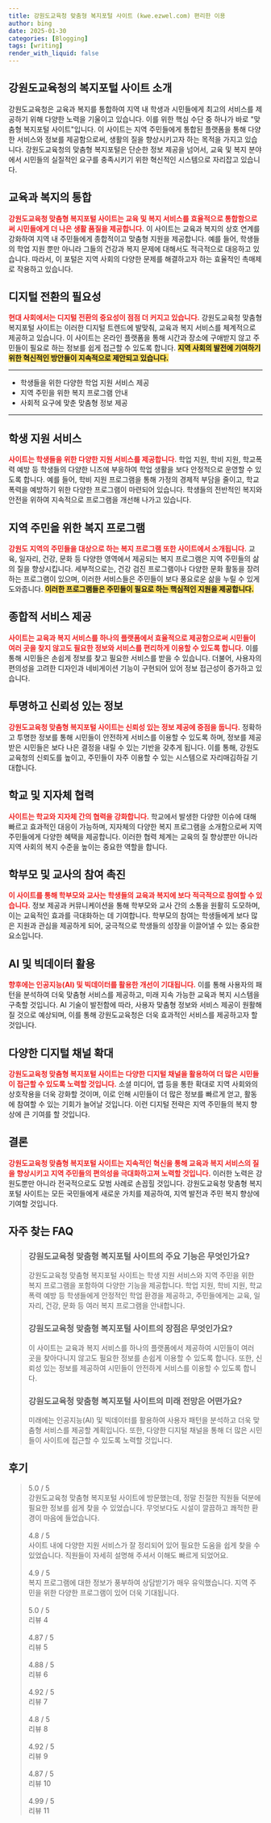 ```yaml
---
title: 강원도교육청 맞춤형 복지포털 사이트 (kwe.ezwel.com) 편리한 이용
author: bing
date: 2025-01-30
categories: [Blogging]
tags: [writing]
render_with_liquid: false
---
```



<h2 id='강원도교육청의 복지포털 사이트 소개'>강원도교육청의 복지포털 사이트 소개</h2>

<p>강원도교육청은 교육과 복지를 통합하여 지역 내 학생과 시민들에게 최고의 서비스를 제공하기 위해 다양한 노력을 기울이고 있습니다. 이를 위한 핵심 수단 중 하나가 바로 "맞춤형 복지포털 사이트"입니다. 이 사이트는 지역 주민들에게 통합된 플랫폼을 통해 다양한 서비스와 정보를 제공함으로써, 생활의 질을 향상시키고자 하는 목적을 가지고 있습니다. 강원도교육청의 맞춤형 복지포털은 단순한 정보 제공을 넘어서, 교육 및 복지 분야에서 시민들의 실질적인 요구를 충족시키기 위한 혁신적인 시스템으로 자리잡고 있습니다.</p>

<h2 id='교육과 복지의 통합'>교육과 복지의 통합</h2>

<p><b><span style="color: #ee2323;">강원도교육청 맞춤형 복지포털 사이트는 교육 및 복지 서비스를 효율적으로 통합함으로써 시민들에게 더 나은 생활 품질을 제공합니다.</span></b> 이 사이트는 교육과 복지의 상호 연계를 강화하여 지역 내 주민들에게 종합적이고 맞춤형 지원을 제공합니다. 예를 들어, 학생들의 학업 지원 뿐만 아니라 그들의 건강과 복지 문제에 대해서도 적극적으로 대응하고 있습니다. 따라서, 이 포털은 지역 사회의 다양한 문제를 해결하고자 하는 효율적인 촉매제로 작용하고 있습니다.</p>

<h2 id='디지털 전환의 필요성'>디지털 전환의 필요성</h2>

<p><b><span style="color: #ee2323;">현대 사회에서는 디지털 전환의 중요성이 점점 더 커지고 있습니다.</span></b> 강원도교육청 맞춤형 복지포털 사이트는 이러한 디지털 트렌드에 발맞춰, 교육과 복지 서비스를 체계적으로 제공하고 있습니다. 이 사이트는 온라인 플랫폼을 통해 시간과 장소에 구애받지 않고 주민들이 필요로 하는 정보를 쉽게 접근할 수 있도록 합니다. <b><span style="background-color: #ffe066;">지역 사회의 발전에 기여하기 위한 혁신적인 방안들이 지속적으로 제안되고 있습니다.</span></b></p>

<hr />

<ul>
    <li>학생들을 위한 다양한 학업 지원 서비스 제공</li>
    <li>지역 주민을 위한 복지 프로그램 안내</li>
    <li>사회적 요구에 맞춘 맞춤형 정보 제공</li>
</ul>

<hr />

<h2 id='학생 지원 서비스'>학생 지원 서비스</h2>

<p><b><span style="color: #ee2323;">사이트는 학생들을 위한 다양한 지원 서비스를 제공합니다.</span></b> 학업 지원, 학비 지원, 학교폭력 예방 등 학생들의 다양한 니즈에 부응하여 학업 생활을 보다 안정적으로 운영할 수 있도록 합니다. 예를 들어, 학비 지원 프로그램을 통해 가정의 경제적 부담을 줄이고, 학교폭력을 예방하기 위한 다양한 프로그램이 마련되어 있습니다. 학생들의 전반적인 복지와 안전을 위하여 지속적으로 프로그램을 개선해 나가고 있습니다.</p>

<h2 id='지역 주민을 위한 복지 프로그램'>지역 주민을 위한 복지 프로그램</h2>

<p><b><span style="color: #ee2323;">강원도 지역의 주민들을 대상으로 하는 복지 프로그램 또한 사이트에서 소개됩니다.</span></b> 교육, 일자리, 건강, 문화 등 다양한 영역에서 제공되는 복지 프로그램은 지역 주민들의 삶의 질을 향상시킵니다. 세부적으로는, 건강 검진 프로그램이나 다양한 문화 활동을 장려하는 프로그램이 있으며, 이러한 서비스들은 주민들이 보다 풍요로운 삶을 누릴 수 있게 도와줍니다. <b><span style="background-color: #ffe066;">이러한 프로그램들은 주민들이 필요로 하는 핵심적인 지원을 제공합니다.</span></b></p>

<h2 id='종합적 서비스 제공'>종합적 서비스 제공</h2>

<p><b><span style="color: #ee2323;">사이트는 교육과 복지 서비스를 하나의 플랫폼에서 효율적으로 제공함으로써 시민들이 여러 곳을 찾지 않고도 필요한 정보와 서비스를 편리하게 이용할 수 있도록 합니다.</span></b> 이를 통해 시민들은 손쉽게 정보를 찾고 필요한 서비스를 받을 수 있습니다. 더불어, 사용자의 편의성을 고려한 디자인과 네비게이션 기능이 구현되어 있어 정보 접근성이 증가하고 있습니다.</p>

<h2 id='투명하고 신뢰성 있는 정보'>투명하고 신뢰성 있는 정보</h2>

<p><b><span style="color: #ee2323;">강원도교육청 맞춤형 복지포털 사이트는 신뢰성 있는 정보 제공에 중점을 둡니다.</span></b> 정확하고 투명한 정보를 통해 시민들이 안전하게 서비스를 이용할 수 있도록 하며, 정보를 제공받은 시민들은 보다 나은 결정을 내릴 수 있는 기반을 갖추게 됩니다. 이를 통해, 강원도 교육청의 신뢰도를 높이고, 주민들이 자주 이용할 수 있는 시스템으로 자리매김하길 기대합니다.</p>

<h2 id='학교 및 지자체 협력'>학교 및 지자체 협력</h2>

<p><b><span style="color: #ee2323;">사이트는 학교와 지자체 간의 협력을 강화합니다.</span></b> 학교에서 발생한 다양한 이슈에 대해 빠르고 효과적인 대응이 가능하며, 지자체의 다양한 복지 프로그램을 소개함으로써 지역 주민들에게 다양한 혜택을 제공합니다. 이러한 협력 체계는 교육의 질 향상뿐만 아니라 지역 사회의 복지 수준을 높이는 중요한 역할을 합니다.</p>

<h2 id='학부모 및 교사의 참여 촉진'>학부모 및 교사의 참여 촉진</h2>

<p><b><span style="color: #ee2323;">이 사이트를 통해 학부모와 교사는 학생들의 교육과 복지에 보다 적극적으로 참여할 수 있습니다.</span></b> 정보 제공과 커뮤니케이션을 통해 학부모와 교사 간의 소통을 원활히 도모하며, 이는 교육적인 효과를 극대화하는 데 기여합니다. 학부모의 참여는 학생들에게 보다 많은 지원과 관심을 제공하게 되어, 궁극적으로 학생들의 성장을 이끌어낼 수 있는 중요한 요소입니다.</p>

<h2 id='AI 및 빅데이터 활용'>AI 및 빅데이터 활용</h2>

<p><b><span style="color: #ee2323;">향후에는 인공지능(AI) 및 빅데이터를 활용한 개선이 기대됩니다.</span></b> 이를 통해 사용자의 패턴을 분석하여 더욱 맞춤형 서비스를 제공하고, 미래 지속 가능한 교육과 복지 시스템을 구축할 것입니다. AI 기술이 발전함에 따라, 사용자 맞춤형 정보와 서비스 제공이 원활해질 것으로 예상되며, 이를 통해 강원도교육청은 더욱 효과적인 서비스를 제공하고자 할 것입니다.</p>

<h2 id='다양한 디지털 채널 확대'>다양한 디지털 채널 확대</h2>

<p><b><span style="color: #ee2323;">강원도교육청 맞춤형 복지포털 사이트는 다양한 디지털 채널을 활용하여 더 많은 시민들이 접근할 수 있도록 노력할 것입니다.</span></b> 소셜 미디어, 앱 등을 통한 확대로 지역 사회와의 상호작용을 더욱 강화할 것이며, 이로 인해 시민들이 더 많은 정보를 빠르게 얻고, 활동에 참여할 수 있는 기회가 늘어날 것입니다. 이런 디지털 전략은 지역 주민들의 복지 향상에 큰 기여를 할 것입니다.</p>

<h2 id='결론'>결론</h2>

<p><b><span style="color: #ee2323;">강원도교육청 맞춤형 복지포털 사이트는 지속적인 혁신을 통해 교육과 복지 서비스의 질을 향상시키고 지역 주민들의 편의성을 극대화하고져 노력할 것입니다.</span></b> 이러한 노력은 강원도뿐만 아니라 전국적으로도 모범 사례로 손꼽힐 것입니다. 강원도교육청 맞춤형 복지포털 사이트는 모든 국민들에게 새로운 가치를 제공하여, 지역 발전과 주민 복지 향상에 기여할 것입니다.</p>


<h2 id='자주_찾는_FAQ'>자주 찾는 FAQ</h2>
<div itemscope="" itemtype="https://schema.org/FAQPage"> 
<blockquote> 
<div itemscope="" itemprop="mainEntity" itemtype="https://schema.org/Question"> 
<h3 itemprop="name">강원도교육청 맞춤형 복지포털 사이트의 주요 기능은 무엇인가요?</h3> 
<div itemscope="" itemprop="acceptedAnswer" itemtype="https://schema.org/Answer"> 
<span itemprop="text"> 
<p>강원도교육청 맞춤형 복지포털 사이트는 학생 지원 서비스와 지역 주민을 위한 복지 프로그램을 포함하여 다양한 기능을 제공합니다. 학업 지원, 학비 지원, 학교폭력 예방 등 학생들에게 안정적인 학업 환경을 제공하고, 주민들에게는 교육, 일자리, 건강, 문화 등 여러 복지 프로그램을 안내합니다.</p> 
</span> 
</div> 
</div> 
<div itemscope="" itemprop="mainEntity" itemtype="https://schema.org/Question"> 
<h3 itemprop="name">강원도교육청 맞춤형 복지포털 사이트의 장점은 무엇인가요?</h3> 
<div itemscope="" itemprop="acceptedAnswer" itemtype="https://schema.org/Answer"> 
<span itemprop="text"> 
<p>이 사이트는 교육과 복지 서비스를 하나의 플랫폼에서 제공하여 시민들이 여러 곳을 찾아다니지 않고도 필요한 정보를 손쉽게 이용할 수 있도록 합니다. 또한, 신뢰성 있는 정보를 제공하여 시민들이 안전하게 서비스를 이용할 수 있도록 합니다.</p> 
</span> 
</div> 
</div> 
<div itemscope="" itemprop="mainEntity" itemtype="https://schema.org/Question"> 
<h3 itemprop="name">강원도교육청 맞춤형 복지포털 사이트의 미래 전망은 어떤가요?</h3> 
<div itemscope="" itemprop="acceptedAnswer" itemtype="https://schema.org/Answer"> 
<span itemprop="text"> 
<p>미래에는 인공지능(AI) 및 빅데이터를 활용하여 사용자 패턴을 분석하고 더욱 맞춤형 서비스를 제공할 계획입니다. 또한, 다양한 디지털 채널을 통해 더 많은 시민들이 사이트에 접근할 수 있도록 노력할 것입니다.</p> 
</span> 
</div> 
</div> 
</blockquote> 
</div>
<h2 id='후기'>후기</h2>
<div itemscope itemtype="https://schema.org/Product">
  <blockquote>
  <div itemprop="review" itemscope itemtype="https://schema.org/Review">
      <div itemprop="reviewRating" itemscope itemtype="https://schema.org/Rating"> <span itemprop="ratingValue">5.0</span> / <span itemprop="bestRating">5</span> </div>
      <span itemprop="reviewBody">강원도교육청 맞춤형 복지포털 사이트에 방문했는데, 정말 친절한 직원들 덕분에 필요한 정보를 쉽게 찾을 수 있었습니다. 무엇보다도 시설이 깔끔하고 쾌적한 환경이 마음에 들었습니다.</span>
  </div>
  <br>
  <div itemprop="review" itemscope itemtype="https://schema.org/Review">
      <div itemprop="reviewRating" itemscope itemtype="https://schema.org/Rating"> <span itemprop="ratingValue">4.8</span> / <span itemprop="bestRating">5</span> </div>
      <span itemprop="reviewBody">사이트 내에 다양한 지원 서비스가 잘 정리되어 있어 필요한 도움을 쉽게 찾을 수 있었습니다. 직원들이 자세히 설명해 주셔서 이해도 빠르게 되었어요.</span>
  </div>
  <br>
  <div itemprop="review" itemscope itemtype="https://schema.org/Review">
      <div itemprop="reviewRating" itemscope itemtype="https://schema.org/Rating"> <span itemprop="ratingValue">4.9</span> / <span itemprop="bestRating">5</span> </div>
      <span itemprop="reviewBody">복지 프로그램에 대한 정보가 풍부하여 상담받기가 매우 유익했습니다. 지역 주민을 위한 다양한 프로그램이 있어 더욱 기대됩니다.</span>
  </div>
  <br>
  <div itemprop="review" itemscope itemtype="https://schema.org/Review">
      <div itemprop="reviewRating" itemscope itemtype="https://schema.org/Rating"> <span itemprop="ratingValue">5.0</span> / <span itemprop="bestRating">5</span> </div>
      <span itemprop="reviewBody">리뷰 4</span>
  </div>
  <br>
  <div itemprop="review" itemscope itemtype="https://schema.org/Review">
      <div itemprop="reviewRating" itemscope itemtype="https://schema.org/Rating"> <span itemprop="ratingValue">4.87</span> / <span itemprop="bestRating">5</span> </div>
      <span itemprop="reviewBody">리뷰 5</span>
  </div>
  <br>
  <div itemprop="review" itemscope itemtype="https://schema.org/Review">
      <div itemprop="reviewRating" itemscope itemtype="https://schema.org/Rating"> <span itemprop="ratingValue">4.88</span> / <span itemprop="bestRating">5</span> </div>
      <span itemprop="reviewBody">리뷰 6</span>
  </div>
  <br>
  <div itemprop="review" itemscope itemtype="https://schema.org/Review">
      <div itemprop="reviewRating" itemscope itemtype="https://schema.org/Rating"> <span itemprop="ratingValue">4.92</span> / <span itemprop="bestRating">5</span> </div>
      <span itemprop="reviewBody">리뷰 7</span>
  </div>
  <br>
  <div itemprop="review" itemscope itemtype="https://schema.org/Review">
      <div itemprop="reviewRating" itemscope itemtype="https://schema.org/Rating"> <span itemprop="ratingValue">4.8</span> / <span itemprop="bestRating">5</span> </div>
      <span itemprop="reviewBody">리뷰 8</span>
  </div>
  <br>
  <div itemprop="review" itemscope itemtype="https://schema.org/Review">
      <div itemprop="reviewRating" itemscope itemtype="https://schema.org/Rating"> <span itemprop="ratingValue">4.92</span> / <span itemprop="bestRating">5</span> </div>
      <span itemprop="reviewBody">리뷰 9</span>
  </div>
  <br>
  <div itemprop="review" itemscope itemtype="https://schema.org/Review">
      <div itemprop="reviewRating" itemscope itemtype="https://schema.org/Rating"> <span itemprop="ratingValue">4.87</span> / <span itemprop="bestRating">5</span> </div>
      <span itemprop="reviewBody">리뷰 10</span>
  </div>
  <br>
  <div itemprop="review" itemscope itemtype="https://schema.org/Review">
      <div itemprop="reviewRating" itemscope itemtype="https://schema.org/Rating"> <span itemprop="ratingValue">4.99</span> / <span itemprop="bestRating">5</span> </div>
      <span itemprop="reviewBody">리뷰 11</span>
  </div>
  </blockquote>
</div>
